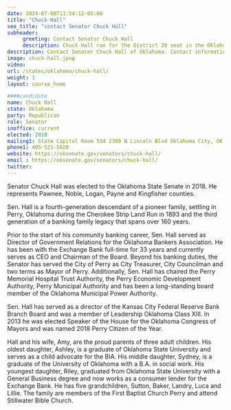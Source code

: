 ```yaml
---
date: 2024-07-08T11:54:12-05:00
title: "Chuck Hall"
seo_title: "contact Senator Chuck Hall"
subheader:
     greeting: Contact Senator Chuck Hall
     description: Chuck Hall ran for the District 20 seat in the Oklahoma Senate. He assumed office in 2018.
description: Contact Senator Chuck Hall of Oklahoma. Contact information for Chuck Hall includes email address, phone number, and mailing address.
image: chuck-hall.jpeg
video:
url: /states/oklahoma/chuck-hall/
weight: 1
layout: course_home

####candidate
name: Chuck Hall
state: Oklahoma
party: Republican
role: Senator
inoffice: current
elected: 2018
mailing1: State Capitol Room 534 2300 N Lincoln Blvd Oklahoma City, OK 73105
phone1: 405-521-5628
website: https://oksenate.gov/senators/chuck-hall/
email : https://oksenate.gov/senators/chuck-hall/
twitter:
---
```

Senator Chuck Hall was elected to the Oklahoma State Senate in 2018. He represents Pawnee, Noble, Logan, Payne and Kingfisher counties.

Sen. Hall is a fourth-generation descendant of a pioneer family, settling in Perry, Oklahoma during the Cherokee Strip Land Run in 1893 and the third generation of a banking family legacy that spans over 160 years.

Prior to the start of his community banking career, Sen. Hall served as Director of Government Relations for the Oklahoma Bankers Association. He has been with the Exchange Bank full-time for 33 years and currently serves as CEO and Chairman of the Board. Beyond his banking duties, the Senator has served the City of Perry as City Treasurer, City Councilman and two terms as Mayor of Perry. Additionally, Sen. Hall has chaired the Perry Memorial Hospital Trust Authority, the Perry Economic Development Authority, Perry Municipal Authority and has been a long-standing board member of the Oklahoma Municipal Power Authority.

Sen. Hall has served as a director of the Kansas City Federal Reserve Bank Branch Board and was a member of Leadership Oklahoma Class XIII. In 2013 he was elected Speaker of the House for the Oklahoma Congress of Mayors and was named 2018 Perry Citizen of the Year.

Hall and his wife, Amy, are the proud parents of three adult children. His oldest daughter, Ashley, is a graduate of Oklahoma State University and serves as a child advocate for the BIA. His middle daughter, Sydney, is a graduate of the University of Oklahoma with a B.A. in social work. His youngest daughter, Riley, graduated from Oklahoma State University with a General Business degree and now works as a consumer lender for the Exchange Bank. He has five grandchildren, Sutton, Baker, Landry, Luca and Lillie. The family are members of the First Baptist Church Perry and attend Stillwater Bible Church.
